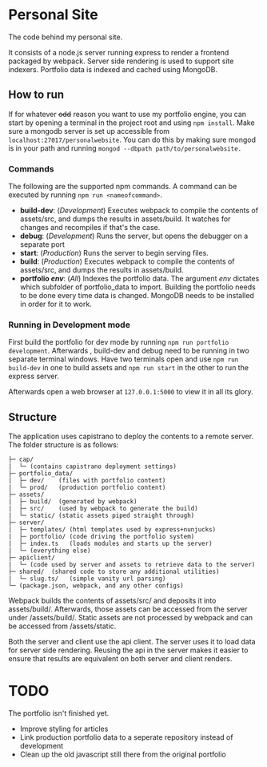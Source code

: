 # Personal Site
The code behind my personal site.

It consists of a node.js server running express to render a frontend packaged by webpack. Server side rendering is used to support site indexers. Portfolio data is indexed and cached using MongoDB.

## How to run
If for whatever ~~odd~~ reason you want to use my portfolio engine, you can start by opening a terminal in the project root and using `npm install`. Make sure a mongodb server is set up accessible from 	`localhost:27017/personalwebsite`. You can do this by making sure mongod is in your path and running `mongod --dbpath path/to/personalwebsite.`

### Commands
The following are the supported npm commands. A command can be executed by running `npm run <nameofcommand>`. 
- **build-dev**: (*Development*) Executes webpack to compile the contents of assets/src, and dumps the results in assets/build. It watches for changes and recompiles if that's the case.
- **debug**: (*Development*) Runs the server, but opens the debugger on a separate port
- **start**: (*Production*) Runs the server to begin serving files.
- **build**: (*Production*) Executes webpack to compile the contents of assets/src, and dumps the results in assets/build.  
- **portfolio *env***: (*All*) Indexes the portfolio data. The argument *env* dictates which subfolder of portfolio_data to import. Building the portfolio needs to be done every time data is changed. MongoDB needs to be installed in order for it to work.

### Running in Development mode
First build the portfolio for dev mode by running `npm run portfolio development`. Afterwards , build-dev and debug need to be running in two separate terminal windows. Have two terminals open and use `npm run build-dev` in one to build assets and `npm run start` in the other to run the express server.

Afterwards open a web browser at `127.0.0.1:5000` to view it in all its glory.

## Structure

The application uses capistrano to deploy the contents to a remote server. The folder structure is as follows:
```
├─ cap/ 
|  └─ (contains capistrano deployment settings)
├─ portfolio_data/
|  ├─ dev/    (files with portfolio content)
|  └─ prod/   (production portfolio content)
├─ assets/
|  ├─ build/  (generated by webpack)
|  ├─ src/    (used by webpack to generate the build)
|  └─ static/ (static assets piped straight through)
├─ server/
|  ├─ templates/ (html templates used by express+nunjucks)
|  ├─ portfolio/ (code driving the portfolio system)
|  ├─ index.ts   (loads modules and starts up the server)
|  └─ (everything else)
├─ apiclient/
|  └─ (code used by server and assets to retrieve data to the server)
├─ shared/  (shared code to store any additional utilities)
|  └─ slug.ts/   (simple vanity url parsing)
└─ (package.json, webpack, and any other configs) 
```
Webpack builds the contents of assets/src/ and deposits it into assets/build/. Afterwards, those assets can be accessed from the server under /assets/build/. Static assets are not processed by webpack and can be accessed from /assets/static.

Both the server and client use the api client. The server uses it to load data for server side rendering. Reusing the api in the server makes it easier to ensure that results are equivalent on both server and client renders. 

# TODO

The portfolio isn't finished yet.

- Improve styling for articles
- Link production portfolio data to a seperate repository instead of development
- Clean up the old javascript still there from the original portfolio
